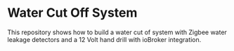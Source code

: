# Water Cut Off System

This repository shows how to build a water cut of system with Zigbee water leakage detectors and a 12 Volt hand drill with ioBroker integration. 

